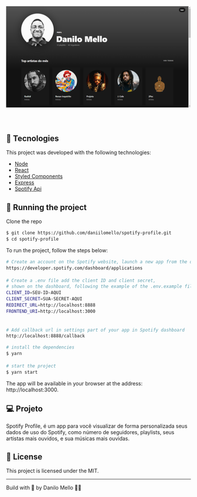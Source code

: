 <h1 align="center">
    <img alt="spotify profile cover" src=".github/cover.png" />
</h1>

<br>

## 🧪 Tecnologies

This project was developed with the following technologies:

- [Node](https://nodejs.org/en/docs/guides/getting-started-guide/)
- [React](https://reactjs.org)
- [Styled Components](https://styled-components.com/)
- [Express](https://expressjs.com/pt-br/)
- [Spotify Api](https://developer.spotify.com/documentation/web-api/)

## 🚀 Running the project

Clone the repo

```bash
$ git clone https://github.com/daniilomello/spotify-profile.git
$ cd spotify-profile
```

To run the project, follow the steps below:


```bash
# Create an account on the Spotify website, launch a new app from the dashboard.
https://developer.spotify.com/dashboard/applications

# Create a .env file add the client ID and client secret,
# shown on the dashboard, following the example of the .env.example file
CLIENT_ID=SEU-ID-AQUI
CLIENT_SECRET=SUA-SECRET-AQUI
REDIRECT_URL=http://localhost:8888
FRONTEND_URI=http://localhost:3000


# Add callback url in settings part of your app in Spotify dashboard
http://localhost:8888/callback
```


```bash
# install the dependencies
$ yarn

# start the project
$ yarn start
```
The app will be available in your browser at the address: http://localhost:3000.


## 💻 Projeto

Spotify Profile, é um app para você visualizar de forma personalizada seus dados de uso do Spotify, como número de seguidores, playlists, seus artistas mais ouvidos, e sua músicas mais ouvidas.


## 📝 License

This project is licensed under the MIT.

---

Build with 💜 by Danilo Mello 👋🏻
